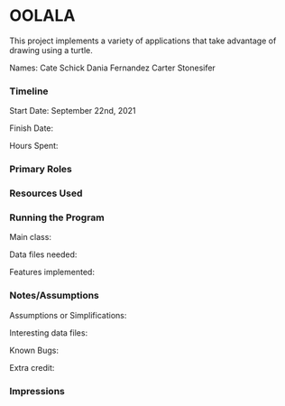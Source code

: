 OOLALA
====

This project implements a variety of applications that take advantage of drawing using a turtle.

Names:
Cate Schick
Dania Fernandez 
Carter Stonesifer

### Timeline

Start Date: September 22nd, 2021

Finish Date: 

Hours Spent:

### Primary Roles

### Resources Used

### Running the Program

Main class:

Data files needed: 

Features implemented:

### Notes/Assumptions

Assumptions or Simplifications:

Interesting data files:

Known Bugs:

Extra credit:

### Impressions

